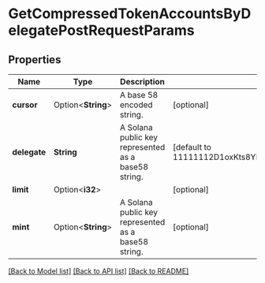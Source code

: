 # GetCompressedTokenAccountsByDelegatePostRequestParams

## Properties

Name | Type | Description | Notes
------------ | ------------- | ------------- | -------------
**cursor** | Option<**String**> | A base 58 encoded string. | [optional]
**delegate** | **String** | A Solana public key represented as a base58 string. | [default to 11111112D1oxKts8YPdTJRG5FzxTNpMtWmq8hkVx3]
**limit** | Option<**i32**> |  | [optional]
**mint** | Option<**String**> | A Solana public key represented as a base58 string. | [optional]

[[Back to Model list]](../README.md#documentation-for-models) [[Back to API list]](../README.md#documentation-for-api-endpoints) [[Back to README]](../README.md)


